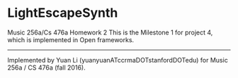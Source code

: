 # LightEscapeSynth
  
Music 256a/Cs 476a Homework 2 This is the Milestone 1 for project 4, which is implemented in Open frameworks.

---

Implemented by Yuan Li (yuanyuanATccrmaDOTstanfordDOTedu) for Music 256a / CS 476a (fall 2016).
